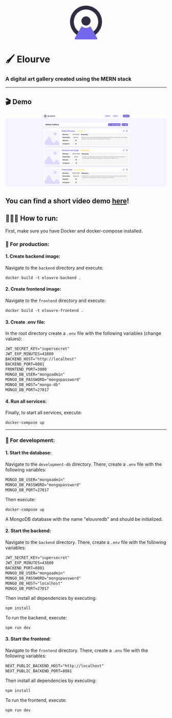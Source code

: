 
<p align="center">
    <img src="frontend/public/elouvre-logo.svg" width="100px"/>
</p>

# 🖌️ Elourve
### A digital art gallery created using the MERN stack

---

## 🎬 Demo
<p align="center">
    <img src="doc/preview.png" width="700px"/>
</p>

You can find a short video demo [here](doc/demo.mp4)!
---

## 🏃🏻‍♂️ How to run:
First, make sure you have Docker and docker-compose installed.

### 🚀 For production:

#### 1. Create backend image:
Navigate to the ``backend`` directory and execute:
```
docker build -t elouvre-backend .
```

#### 2. Create frontend image:
Navigate to the ``frontend`` directory and execute:
```
docker build -t elouvre-frontend .
```

#### 3. Create .env file:
In the root directory create a ``.env`` file with the following variables (change values):
```config
JWT_SECRET_KEY="supersecret"
JWT_EXP_MINUTES=43800
BACKEND_HOST="http://localhost"
BACKEND_PORT=8081
FRONTEND_PORT=3000
MONGO_DB_USER="mongoadmin"
MONGO_DB_PASSWORD="mongopassword"
MONGO_DB_HOST="mongo-db"
MONGO_DB_PORT=27017
```

#### 4. Run all services:
Finally, to start all services, execute:
```
docker-compose up
```

---

### 🔧 For development:

#### 1. Start the database:
Navigate to the ``development-db`` directory. There, create a ``.env`` file with the following variables:
```config
MONGO_DB_USER="mongoadmin"
MONGO_DB_PASSWORD="mongopassword"
MONGO_DB_PORT=27017
```

Then execute:
```
docker-compose up
```

A MongoDB database with the name "elouvredb" and should be initialized.


#### 2. Start the backend:
Navigate to the ``backend`` directory. There, create a ``.env`` file with the following variables:
```config
JWT_SECRET_KEY="supersecret"
JWT_EXP_MINUTES=43800
BACKEND_PORT=8081
MONGO_DB_USER="mongoadmin"
MONGO_DB_PASSWORD="mongopassword"
MONGO_DB_HOST="localhost"
MONGO_DB_PORT=27017
```

Then install all dependencies by executing:
```
npm install
```

To run the backend, execute:
```
npm run dev
```

#### 3. Start the frontend:
Navigate to the ``frontend`` directory. There, create a ``.env`` file with the following variables:
```config
NEXT_PUBLIC_BACKEND_HOST="http://localhost"
NEXT_PUBLIC_BACKEND_PORT=8081
```

Then install all dependencies by executing:
```
npm install
```

To run the frontend, execute:
```
npm run dev
```